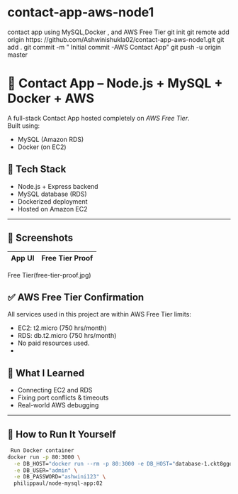 # contact-app-aws-node1
contact app using MySQL,Docker , and AWS Free Tier
git init
git remote add origin 
https: //github.com/Ashwinishukla02/contact-app-aws-node1.git
git add .
git commit -m " Initial commit -AWS Contact App"
git push -u origin master
# 📇 Contact App – Node.js + MySQL + Docker + AWS

A full-stack Contact App hosted completely on *AWS Free Tier*.  
Built using:
- MySQL (Amazon RDS)
- Docker (on EC2)

## 🧱 Tech Stack
- Node.js + Express backend
- MySQL database (RDS)
- Dockerized deployment
- Hosted on Amazon EC2

---

## 📸 Screenshots

| App UI | Free Tier Proof |
|--------|-----------------|
 Free Tier(free-tier-proof.jpg) 
 
## ✅ AWS Free Tier Confirmation

All services used in this project are within AWS Free Tier limits:
- EC2: t2.micro (750 hrs/month)
- RDS: db.t2.micro (750 hrs/month)
- No paid resources used.
- 
## 🧠 What I Learned
- Connecting EC2 and RDS
- Fixing port conflicts & timeouts
- Real-world AWS debugging

---

## 📂 How to Run It Yourself
```bash
 Run Docker container
docker run -p 80:3000 \
  -e DB_HOST="docker run --rm -p 80:3000 -e DB_HOST="database-1.ckt8ggoiizz8.us-east-1.rds.amazonaws.com" -e DB_USER="admin" -e DB_PASSWORD="ashwini123" -d philippaul/node-mysql-app:02" \
  -e DB_USER="admin" \
  -e DB_PASSWORD="ashwini123" \
  philippaul/node-mysql-app:02
